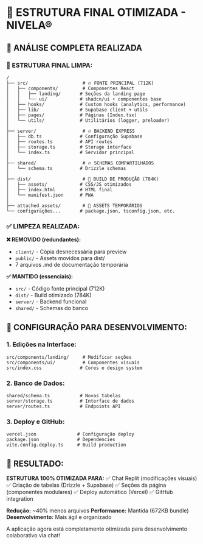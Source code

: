 # 📁 ESTRUTURA FINAL OTIMIZADA - NIVELA®

## 🎯 **ANÁLISE COMPLETA REALIZADA**

### **📂 ESTRUTURA FINAL LIMPA:**

```
/
├── src/                    # 🔥 FONTE PRINCIPAL (712K)
│   ├── components/         # Componentes React
│   │   ├── landing/       # Seções da landing page
│   │   └── ui/            # shadcn/ui + componentes base
│   ├── hooks/             # Custom hooks (analytics, performance)
│   ├── lib/               # Supabase client + utils
│   ├── pages/             # Páginas (Index.tsx)
│   └── utils/             # Utilitários (logger, preloader)
│
├── server/                 # 🔥 BACKEND EXPRESS
│   ├── db.ts              # Configuração Supabase
│   ├── routes.ts          # API routes
│   ├── storage.ts         # Storage interface
│   └── index.ts           # Servidor principal
│
├── shared/                 # 🔥 SCHEMAS COMPARTILHADOS
│   └── schema.ts          # Drizzle schemas
│
├── dist/                   # 🚀 BUILD DE PRODUÇÃO (784K)
│   ├── assets/            # CSS/JS otimizados
│   ├── index.html         # HTML final
│   └── manifest.json      # PWA
│
├── attached_assets/        # 📎 ASSETS TEMPORÁRIOS
└── configurações...       # package.json, tsconfig.json, etc.
```

### **✅ LIMPEZA REALIZADA:**

**❌ REMOVIDO (redundantes):**
- `client/` - Cópia desnecessária para preview
- `public/` - Assets movidos para dist/
- 7 arquivos .md de documentação temporária

**✅ MANTIDO (essenciais):**
- `src/` - Código fonte principal (712K)
- `dist/` - Build otimizado (784K)
- `server/` - Backend funcional
- `shared/` - Schemas do banco

## 🔧 **CONFIGURAÇÃO PARA DESENVOLVIMENTO:**

### **1. Edições na Interface:**
```
src/components/landing/     # Modificar seções
src/components/ui/          # Componentes visuais
src/index.css              # Cores e design system
```

### **2. Banco de Dados:**
```
shared/schema.ts           # Novas tabelas
server/storage.ts          # Interface de dados
server/routes.ts           # Endpoints API
```

### **3. Deploy e GitHub:**
```
vercel.json               # Configuração deploy
package.json              # Dependencies
vite.config.deploy.ts     # Build production
```

## 🎯 **RESULTADO:**

**ESTRUTURA 100% OTIMIZADA PARA:**
✅ Chat Replit (modificações visuais)
✅ Criação de tabelas (Drizzle + Supabase)
✅ Seções da página (componentes modulares)
✅ Deploy automático (Vercel)
✅ GitHub integration

**Redução:** ~40% menos arquivos
**Performance:** Mantida (672KB bundle)
**Desenvolvimento:** Mais ágil e organizado

A aplicação agora está completamente otimizada para desenvolvimento colaborativo via chat!